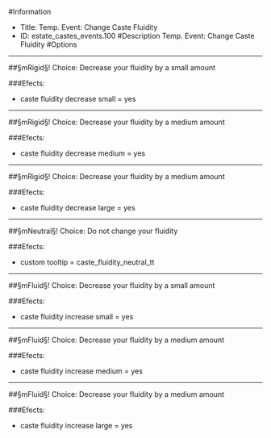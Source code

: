 #Information
 - Title: Temp. Event: Change Caste Fluidity
 - ID: estate_castes_events.100
#Description
Temp. Event: Change Caste Fluidity
#Options

___
##§mRigid§! Choice: Decrease your fluidity by a small amount

###Efects:<ul><li>caste fluidity decrease small = yes</li></ul>

___
##§mRigid§! Choice: Decrease your fluidity by a medium amount

###Efects:<ul><li>caste fluidity decrease medium = yes</li></ul>

___
##§mRigid§! Choice: Decrease your fluidity by a medium amount

###Efects:<ul><li>caste fluidity decrease large = yes</li></ul>

___
##§mNeutral§! Choice: Do not change your fluidity

###Efects:<ul><li>custom tooltip = caste_fluidity_neutral_tt</li></ul>

___
##§mFluid§! Choice: Decrease your fluidity by a small amount

###Efects:<ul><li>caste fluidity increase small = yes</li></ul>

___
##§mFluid§! Choice: Decrease your fluidity by a medium amount

###Efects:<ul><li>caste fluidity increase medium = yes</li></ul>

___
##§mFluid§! Choice: Decrease your fluidity by a medium amount

###Efects:<ul><li>caste fluidity increase large = yes</li></ul>
